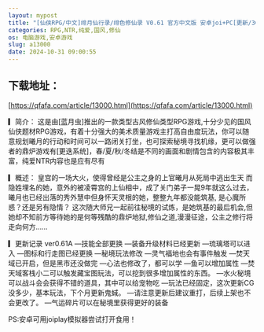 ```yaml
---
layout: mypost
title: "[仙侠RPG/中文]绯月仙行录/绯色修仙录 V0.61 官方中文版 安卓joi+PC[更新/3G]"
categories: RPG,NTR,纯爱,国风,修仙
os: 电脑游戏,安卓游戏
slug: a13000
date: 2024-10-31 09:00:55
---
```


## 下载地址：

[https://qfafa.com/article/13000.html](https://qfafa.com/article/13000.html)

▎简介：
 这是由\[蓝月虫\]推出的一款类型古风修仙类型RPG游戏,十分少见的国风仙侠题材RPG游戏，有着十分强大的美术质量游戏主打高自由度玩法，你可以随意规划曦月的行动和时间可以一路闭关打坐，也可探索秘境寻找机缘，更可以做强者的鼎炉游戏有\[更迭系统\]，春/夏/秋/冬结是不同的画面和剧情包含的内容极其丰富，纯爱NTR内容也是应有尽有

▎概述：
 皇宫的一场大火，使得曾经是公主之身的上官曦月从死局中逃出生天
而隐姓埋名的她，意外的被凌霄宫的上仙相中，成了关门弟子一晃9年就这么过去，曦月也已经出落的秀外慧中但身怀天灵根的她，整整九年都没能筑基,
是心魔所惑？还是另有隐情？
 这次随大师兄一起前往秘境的试炼，是她筑基的最后机会,但她却不知前方等待她的是何等残酷的鼎炉地狱,修仙之道,漫漫征途，公主之修行将走向何方……

▎更新记录
ver0.61A
—技能全部更换
—装备升级材料已经更新
—琉璃塔可以进入
—图标和行走图已经更换
—秘境玩法修改
—灵气福地也会有事件触发
—焚天域已开启，但是黑市还没做完
—心法也修改了，都可以学
—鱼可以增加属性
—焚天域客栈小二可以触发藏宝图玩法，可以挖到很多增加属性的东西。
—水火秘境可以战斗会会获得不错的道具，其中可以给宠物吃
—玩法已经固定，这次更新CG没多少，基本玩法，下个月更新鬼蜮。
—请注意更新后建议重打，后续上架也不会更改了。
—气运碎片可以在秘境里获得更好的装备

PS:安卓可用joiplay模拟器尝试打开食用！